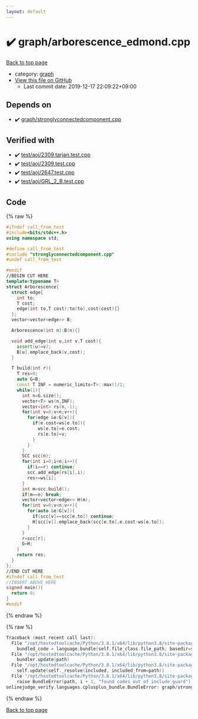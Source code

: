```yaml
---
layout: default
---
```


<!-- mathjax config similar to math.stackexchange -->
<script type="text/javascript" async
  src="https://cdnjs.cloudflare.com/ajax/libs/mathjax/2.7.5/MathJax.js?config=TeX-MML-AM_CHTML">
</script>
<script type="text/x-mathjax-config">
  MathJax.Hub.Config({
    TeX: { equationNumbers: { autoNumber: "AMS" }},
    tex2jax: {
      inlineMath: [ ['$','$'] ],
      processEscapes: true
    },
    "HTML-CSS": { matchFontHeight: false },
    displayAlign: "left",
    displayIndent: "2em"
  });
</script>

<script type="text/javascript" src="https://cdnjs.cloudflare.com/ajax/libs/jquery/3.4.1/jquery.min.js"></script>
<script src="https://cdn.jsdelivr.net/npm/jquery-balloon-js@1.1.2/jquery.balloon.min.js" integrity="sha256-ZEYs9VrgAeNuPvs15E39OsyOJaIkXEEt10fzxJ20+2I=" crossorigin="anonymous"></script>
<script type="text/javascript" src="../../assets/js/copy-button.js"></script>
<link rel="stylesheet" href="../../assets/css/copy-button.css" />


# :heavy_check_mark: graph/arborescence_edmond.cpp

<a href="../../index.html">Back to top page</a>

* category: <a href="../../index.html#f8b0b924ebd7046dbfa85a856e4682c8">graph</a>
* <a href="{{ site.github.repository_url }}/blob/master/graph/arborescence_edmond.cpp">View this file on GitHub</a>
    - Last commit date: 2019-12-17 22:09:22+09:00




## Depends on

* :heavy_check_mark: <a href="stronglyconnectedcomponent.cpp.html">graph/stronglyconnectedcomponent.cpp</a>


## Verified with

* :heavy_check_mark: <a href="../../verify/test/aoj/2309.tarjan.test.cpp.html">test/aoj/2309.tarjan.test.cpp</a>
* :heavy_check_mark: <a href="../../verify/test/aoj/2309.test.cpp.html">test/aoj/2309.test.cpp</a>
* :heavy_check_mark: <a href="../../verify/test/aoj/2647.test.cpp.html">test/aoj/2647.test.cpp</a>
* :heavy_check_mark: <a href="../../verify/test/aoj/GRL_2_B.test.cpp.html">test/aoj/GRL_2_B.test.cpp</a>


## Code

<a id="unbundled"></a>
{% raw %}
```cpp
#ifndef call_from_test
#include<bits/stdc++.h>
using namespace std;

#define call_from_test
#include "stronglyconnectedcomponent.cpp"
#undef call_from_test

#endif
//BEGIN CUT HERE
template<typename T>
struct Arborescence{
  struct edge{
    int to;
    T cost;
    edge(int to,T cost):to(to),cost(cost){}
  };
  vector<vector<edge>> B;

  Arborescence(int n):B(n){}

  void add_edge(int u,int v,T cost){
    assert(u!=v);
    B[u].emplace_back(v,cost);
  }

  T build(int r){
    T res=0;
    auto G=B;
    const T INF = numeric_limits<T>::max()/2;
    while(1){
      int n=G.size();
      vector<T> ws(n,INF);
      vector<int> rs(n,-1);
      for(int v=0;v<n;v++){
        for(edge &e:G[v]){
          if(e.cost<ws[e.to]){
            ws[e.to]=e.cost;
            rs[e.to]=v;
          }
        }
      }
      SCC scc(n);
      for(int i=0;i<n;i++){
        if(i==r) continue;
        scc.add_edge(rs[i],i);
        res+=ws[i];
      }
      int m=scc.build();
      if(m==n) break;
      vector<vector<edge>> H(m);
      for(int v=0;v<n;v++){
        for(auto &e:G[v]){
          if(scc[v]==scc[e.to]) continue;
          H[scc[v]].emplace_back(scc[e.to],e.cost-ws[e.to]);
        }
      }
      r=scc[r];
      G=H;
    }
    return res;
  }
};
//END CUT HERE
#ifndef call_from_test
//INSERT ABOVE HERE
signed main(){
  return 0;
}
#endif

```
{% endraw %}

<a id="bundled"></a>
{% raw %}
```cpp
Traceback (most recent call last):
  File "/opt/hostedtoolcache/Python/3.8.1/x64/lib/python3.8/site-packages/onlinejudge_verify/docs.py", line 347, in write_contents
    bundled_code = language.bundle(self.file_class.file_path, basedir=self.cpp_source_path)
  File "/opt/hostedtoolcache/Python/3.8.1/x64/lib/python3.8/site-packages/onlinejudge_verify/languages/cplusplus.py", line 63, in bundle
    bundler.update(path)
  File "/opt/hostedtoolcache/Python/3.8.1/x64/lib/python3.8/site-packages/onlinejudge_verify/languages/cplusplus_bundle.py", line 182, in update
    self.update(self._resolve(included, included_from=path))
  File "/opt/hostedtoolcache/Python/3.8.1/x64/lib/python3.8/site-packages/onlinejudge_verify/languages/cplusplus_bundle.py", line 151, in update
    raise BundleError(path, i + 1, "found codes out of include guard")
onlinejudge_verify.languages.cplusplus_bundle.BundleError: graph/stronglyconnectedcomponent.cpp: line 5: found codes out of include guard

```
{% endraw %}

<a href="../../index.html">Back to top page</a>

